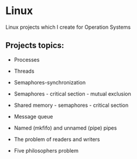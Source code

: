 # Linux
Linux projects which I create for Operation Systems

## Projects topics:

* Processes

* Threads

* Semaphores-synchronization

* Semaphores - critical section - mutual exclusion

* Shared memory - semaphores - critical section 

* Message queue

* Named (mkfifo) and unnamed (pipe) pipes

* The problem of readers and writers

* Five philosophers problem

